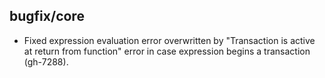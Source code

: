 ## bugfix/core

* Fixed expression evaluation error overwritten by "Transaction is active at
  return from function" error in case expression begins a transaction (gh-7288).
